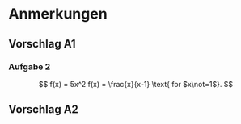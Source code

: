 Anmerkungen
===========

Vorschlag A1
------------

### **Aufgabe 2**

$$
f(x) = 5x^2
f(x) = \frac{x}{x-1} \text{ for $x\not=1$}.
$$

Vorschlag A2
------------
